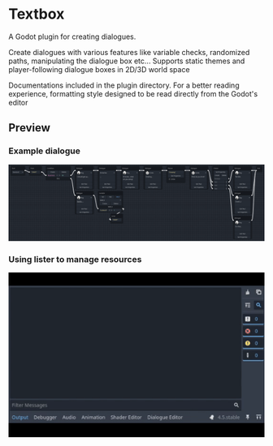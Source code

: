 # Textbox
A Godot plugin for creating dialogues.


Create dialogues with various features like variable checks, randomized paths, manipulating the dialogue box etc... Supports static themes and player-following dialogue boxes in 2D/3D world space

Documentations included in the plugin directory. For a better reading experience, formatting style designed to be read directly from the Godot's editor


## Preview
### Example dialogue
![Example Dialogue](./imgs/example_dialogue.png)

### Using lister to manage resources
![Lister Usage](./imgs/lister_usage.gif)
